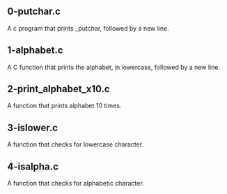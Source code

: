 ## 0-putchar.c
A c program that prints _putchar, followed by a new line.
## 1-alphabet.c
A C function that prints the alphabet, in lowercase, followed by a new line.
## 2-print_alphabet_x10.c
A function that prints alphabet 10 times.
## 3-islower.c
A function that checks for lowercase character.
## 4-isalpha.c
A function that checks for alphabetic character.
